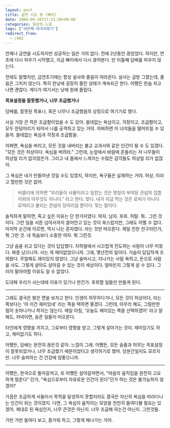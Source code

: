 ```yaml
---
layout: post
title: 금연 시도 중 (빠이)
date: 2004-09-26T17:23:30+09:00
categories: 일상의-느낌
tags: ["세번째-태국여행기"]
redirect_from:
  - /482
---
```


언제나 금연을 시도하지만 성공하는 일은 거의 없다. 전에 2년동안 끊었었다. 하지만, 연초에 다시 피우기 시작했고, 지금 빠이에서 다시 끊어본다. 만 이틀째 담배를 피우지 않는다.

전에도 말했지만, 금연초기에는 항상 설사와 졸음이 따라온다. 설사는 금방 그쳤는데, 졸음은 그치지 않는다. 특히 한낮에 굉장히 졸린 상태가 계속되곤 한다. 어쨌든 한숨 자고 나면 괜찮다. 게다가 여기서는 낮에 원래 졸립다.

<strong>목표설정을 잘못했거나, 너무 조급했거나</strong>

담배를, 잘못된 목표나, 혹은 너무나 조급했음의 상징으로 여기기로 했다.

사실 가장 큰 적은 조급함이었을 수 도 있어. 쓸데없는 욕심이고, 걱정이고, 조급함이고, 모두 한덩어리가 되어서 나를 공격하고 있는 거야. 어찌하면 이 녀석들을 떨어뜨릴 수 있을까. 쓸데없는 욕심과 걱정과 조급함을.

어쩌면, 욕심을 버리고, 모든 것을 내버리는 불교 교과서와 같은 인간이 될 수 도 있겠다. "모든 것은 허상이다. 욕심을 버려라." 그런데, 눈앞에서 바람에 흔들리는 저 나무들이 허상일 리가 없지않은가. 그리고 내 몸에서 느껴지는 수많은 감각들도 허상일 리가 없잖아.

그 욕심은 내가 만들어낸 것일 수도 있겠지, 하지만, 욕구들은 실재하는 거야. 허상, 이라고 할만한 것은 없어.

> 버클리에 의하면 "우리들이 사물이라고 일컫는 것은 명칭이 부여된 관념의 집합 이외의 아무것도 아니다." 라고 한다. 맞다. 내가 지금 먹는 것은 로띠가 아니다. 로띠라고 불리는 관념의 덩어리일 뿐이다. 맞는 말이다.

솔직하게 말하면, 죽고 싶은 이유는 단 한가지였다. 여자. 남자. 후회. 허탈. 뭐.. 그런 것이다. 그런 일을 서른 넘어서까지 끌어안고 있는 것이 쑥스럽지만, 그래도 어쩔 수 없다. 마지막 순간에 이르면, 역시 나는 혼자였다. 라는 것만 떠오른다. 제일 친한 친구라던가, 뭐 그런 것. 내 목숨보다 소중한 여자. 뭐 그런것.

그냥 숨을 쉬고 있다는 것이 답답했다. 지하철에서 시끄럽게 전도하는 사람이 너무 미웠다. 짜증 났으니까. 사는 게 재미없었으니까. 그래, 몇년전의 일이다. 가슴이 답답하게 조여왔다. 무얼해도 재미있지 않았다. 그냥 술마시고, 지나가는 사람 욕하고, 돈으로 사람을 사도. 그렇게 살아도 살아갈 수 있는 것이 세상이다. 얼마든지 그렇게 살 수 있다. 그러지 말아야할 이유도 알 수 없었다.

도대체 우리가 사는데에 이유가 있기나 한건가. 후회할 일들만 만들게 된다.

---

그래도 결국은 밝은 면을 보자고 한다. 인생이 허무하다거나, 모든 것이 허상이다, 라는 쪽보다는 '아 이건 재미있네' 라는 쪽을 택하면 좋겠다. 그런데, 아무리 해도, 그럴만한 힘이 솟아나거나 하지는 않는다. 매일 아침, '오늘도 재미있는 쪽을 선택하겠어' 라고 말해도, 저녁이면, 슬픈 일들이 떠오른다.

타인에게 영향을 끼치고, 그로부터 영향을 받고, 그렇게 살아가는 것이. 재미있기도 하고, 재미없기도 하다.

어쨌든, 담배는 완전히 끊은것 같아. 느낌이 그래. 어쨌든, 모든 슬픔과 허무는 목표설정이 잘못되었거나, 너무 조급했기 때문이었다고 생각하기로 했어. 당분간일지도 모르지만. 너무 슬퍼하는 건 건강에 않좋으니까.

---

어쨌든, 한국으로 돌아갈꺼고, 또 어쨌든 살아갈꺼면서, "마음의 움직임을 완전히 고요하게 멈춘다" 던가, "욕심으로부터 자유로운 인간이 된다"던가 하는 것은 불가능하지 않겠어?

가끔은 조급하게 서둘러서 목적을 달성하지 못할지라도 결국은 자신의 욕심을 따라다니는 인간이 되는 것이겠지. 다면, 그 욕심이 움직이는 모양을 천천히 들여다볼 필요는 있겠어. 제대로 된 욕심인지, 너무 큰것은 아닌지. 너무 조급해 하는건 아닌지. 그런것들.

가만 가만 들여다 보고, 즐거워 하고, 그렇게 해나가는 거야.
